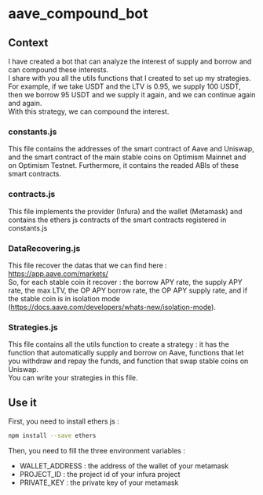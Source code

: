 # aave_compound_bot

## Context
I have created a bot that can analyze the interest of supply and borrow and can compound these interests. \
I share with you all the utils functions that I created to set up my strategies.
For example, if we take USDT and the LTV is 0.95, we supply 100 USDT, then we borrow 95 USDT and we supply it again, and we can continue again and again. \
With this strategy, we can compound the interest.

### constants.js
This file contains the addresses of the smart contract of Aave and Uniswap, and the smart contract of the main stable coins on Optimism Mainnet and on Optimism Testnet. Furthermore, it contains the readed ABIs of these smart contracts.
### contracts.js
This file implements the provider (Infura) and the wallet (Metamask) and contains the ethers js contracts of the smart contracts registered in constants.js
### DataRecovering.js
This file recover the datas that we can find here : https://app.aave.com/markets/ \
So, for each stable coin it recover : the borrow APY rate, the supply APY rate, the max LTV, the OP APY borrow rate, the OP APY supply rate, and if the stable coin is in isolation mode (https://docs.aave.com/developers/whats-new/isolation-mode).
### Strategies.js
This file contains all the utils function to create a strategy : it has the function that automatically supply and borrow on Aave, functions that let you withdraw and repay the funds, and function that swap stable coins on Uniswap. \
You can write your strategies in this file.

## Use it

First, you need to install ethers js :
```bash
npm install --save ethers
```


Then, you need to fill the three environment variables :
- WALLET_ADDRESS : the address of the wallet of your metamask
- PROJECT_ID : the project id of your infura project
- PRIVATE_KEY : the private key of your metamask
